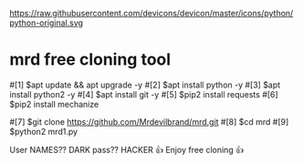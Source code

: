 https://raw.githubusercontent.com/devicons/devicon/master/icons/python/python-original.svg
# mrd free cloning tool

#[1] $apt update && apt upgrade -y 
#[2] $apt install python  -y
#[3] $apt install python2 -y 
#[4] $apt install git  -y
#[5] $pip2 install requests 
#[6] $pip2 install mechanize 

#[7] $git clone https://github.com/Mrdevilbrand/mrd.git
#[8] $cd mrd
#[9] $python2 mrd1.py

User NAMES?? DARK 
pass?? HACKER 👍
Enjoy free cloning 👍


